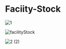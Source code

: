 # Faciity-Stock
![1](https://user-images.githubusercontent.com/80727677/171741842-6c87fea2-5dd9-4e9a-8bb5-b06ee20c43ee.png)


![facilityStock](https://user-images.githubusercontent.com/80727677/171741731-e7bbb60a-e955-4ea1-a745-a993886c50fa.png)


![2 (2)](https://user-images.githubusercontent.com/80727677/171742086-48199c7a-8d9d-41ff-8d91-645d505b2493.png)
